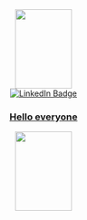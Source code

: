 
<div id="header" align="center" >
  <img src="https://media.giphy.com/media/IeRdg7gLkfK1ly2mFU/giphy.gif"/ width="100" height="140">
</div>
<div id="badges" align="center">
  <a href="https://www.linkedin.com/feed/">
    <img src="https://img.shields.io/badge/LinkedIn-blue?style=for-the-badge&logo=linkedin&logoColor=white" alt="LinkedIn Badge"/>
</div>
  <div align="center">
<img src="https://komarev.com/ghpvc/?username=96Arthur96-github-username&style=flat-square&color=blue" alt=""/>
  </div>
  <div id="header" align="center" >
  <h3> Hello everyone </h3> <img src="https://media.giphy.com/media/m0dmKBkncVETJv2h0S/giphy.gif"/ width="100" height="140">
    </div>
    
    
